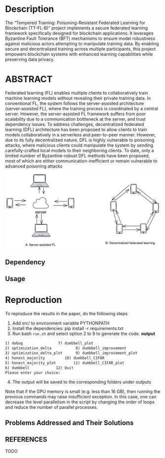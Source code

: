 # Description 
The “Tempered Training: Poisoning-Resistant Federated Learning for Blockchain (TT-FL-B)” project implements a secure federated learning framework specifically designed for blockchain applications. It leverages Byzantine Fault Tolerance (BFT) mechanisms to ensure model robustness against malicious actors attempting to manipulate training data. By enabling secure and decentralized training across multiple participants, this project empowers blockchain systems with enhanced learning capabilities while preserving data privacy.

# ABSTRACT
Federated learning (FL) enables multiple clients to collaboratively train machine learning models without revealing their private training data. In conventional FL, the system follows the server-assisted architecture (server-assisted FL), where the training process is coordinated by a central server. However, the server-assisted FL framework suffers from poor scalability due to a communication bottleneck at the server, and trust dependency issues. To address challenges, decentralized federated learning (DFL) architecture has been proposed to allow clients to train models collaboratively in a serverless and peer-to-peer manner. However, due to its fully decentralized nature, DFL is highly vulnerable to poisoning attacks, where malicious clients could manipulate the system by sending carefully-crafted local models to their neighboring clients. To date, only a limited number of Byzantine-robust DFL methods have been proposed, most of which are either communication-inefficient or remain vulnerable to advanced poisoning attacks

![alt text](assets/image.png)

## Dependency

## Usage

# Reproduction
To reproduce the results in the paper, do the following steps

1. Add src/ to environment variable PYTHONPATH
2. Install the dependencies: pip install -r requirements.txt
3. Run bash `run.sh` and select option 2 to 9 to generate the code.
**output**
```
1) debug		        7) dumbbell_plot
2) optimization_delta	        8) dumbbell_improvement
3) optimization_delta_plot      9) dumbbell_improvement_plot
4) honest_majority	       10) dumbbell_CIFAR
5) honest_majority_plot	       11) dumbbell_CIFAR_plot
6) dumbbell		       12) Quit
Please enter your choice: 
```
4. The output will be saved to the corresponding folders under outputs

Note that if the GPU memory is small (e.g. less than 16 GB), then running the previous commands may raise insufficient exception. In this case, one can decrease the level parallelism in the script by changing the order of loops and reduce the number of parallel processes.


## Problems Addressed and Their Solutions



## REFERENCES
TODO
